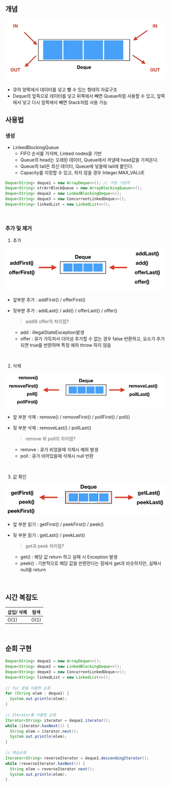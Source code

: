 ## 개념
<center> 

![덱](/img/deque.jpg) 
</center>

- 큐의 양쪽에서 데이터를 넣고 뺄 수 있는 형태의 자료구조
- Deque의 앞족으로 데이터를 넣고 뒤쪽에서 빼면 Queue처럼 사용할 수 있고, 앞쪽에서 넣고 다시 앞쪽에서 빼면 Stack처럼 사용 가능 


## 사용법
### 생성
- LinkedBlockingQueue 
    - FIFO 순서를 가지며, Linked nodes을 기반
    - Queue의 head는 오래된 데이터, Queue에서 꺼낼때 head값을 가져온다.
    - Queue의 tail은 최신 데이터, Queue에 넣을때 tail에 붙인다.
    - Capacity를 지정할 수 있고, 하지 않을 경우 Integer.MAX_VALUE

```java
Deque<String> deque1 = new ArrayDeque<>(); // 가장 기본적
Deque<String> strArrBlockQueue = new ArrayBlockingQueue<>();
Deque<String> deque2 = new LinkedBlockingDeque<>();
Deque<String> deque3 = new ConcurrentLinkedDeque<>();
Deque<String> linkedList = new LinkedList<>();
```

<br/>

### 추가 및 제거
1. 추가 
<center>

![추가](/img/deque%20add.png)
</center>

- 앞부분 추가 : addFirst() / offerFirst()
- 뒷부분 추가 : addLast() / add() / offerLast() / offer()

    > add와 offer의 차이점? <br/>
    - add : illegalStateException발생
    - offer : 큐가 가득차서 더이상 추가할 수 없는 경우 false 반환하고, 요소가 추가되면 true를 반환하며 특정 예외 throw 하지 않음 

<br/>

2. 삭제
<center>

![](/img/deque%20remove.png)
</center>

- 앞 부분 삭제 : remove() / removeFirst() / pollFirst() / poll()
- 뒷 부분 삭제 : removeLast() / pollLast()

    > remove 와 poll의 차이점?
    - remove : 큐가 비었을때 삭제시 예외 발생
    - poll : 큐가 비어있을때 삭제시 null 반환

<br/>

3. 값 확인
<center>

![](/img/deque%20check.png)
</center>

- 앞 부분 읽기 : getFirst() / peekFirst() / peek()
- 뒷 부분 읽기 : getLast() / peekLast()
    
    > get과 peek 차이점? 
    - get()  : 해당 값 return 하고 실패 시 Exception 발생
    - peek() : 기본적으로 해당 값을 반환한다는 점에서 get과 비슷하지만, 실패시 null을 return

<br/>

## 시간 복잡도

| 삽입/ 삭제 | 탐색 | 
| --------- | ------- |
| O(1) | O(1) |

<br/>

## 순회 구현
```java
Deque<String> deque1 = new ArrayDeque<>();
Deque<String> deque2 = new LinkedBlockingDeque<>();
Deque<String> deque3 = new ConcurrentLinkedDeque<>();
Deque<String> linkedList = new LinkedList<>();

// for 문을 이용한 순회
for (String elem : deque1) {
  System.out.println(elem);
}

// Iterator를 이용한 순회
Iterator<String> iterator = deque1.iterator();
while (iterator.hasNext()) {
  String elem = iterator.next();
  System.out.println(elem);
}

// 역순순회 
Iterator<String> reverseIterator = deque1.descendingIterator();
while (reverseIterator.hasNext()) {
  String elem = reverseIterator.next();
  System.out.println(elem);
}
```
